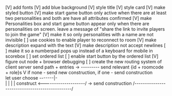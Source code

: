 [V] add fonts
[V] add blue background
[V] style title
[V] style card
[V] make styled button
[V] make start game button only active when there are at least
    two personalities and both are have all attributes confirmed
[V] make Personalities box and start game button appear only
    when there are personalities on screen. leave a message of
    "share the link to invite players to join the game"
[V] make it so only personalities with a name are not invisible
[ ] use cookies to enable player to reconnect to room
[V] make description expand with the text
[V] make description not accept newlines
[ ] make it so a numberpad pops up instead of a keyboard for mobile
    in scorebox
[ ] set ordered list
[ ] enable start button by the ordered list
[V] figure out node + browser debugging
[ ] create the new routing system of
            client                                       server
    send path + entries ->
                                     --------- send relevant {id + roomcode + role}s
                                     V          if none - send new construction, if one - send construction                       
                         let user choose -------|-\
                                                | |
                                                | |
    construct              <--------------------/ \-> send construction
           /\-----------------------------------------------/
